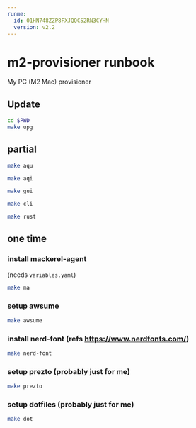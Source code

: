 ```yaml
---
runme:
  id: 01HN748ZZP8FXJQQC52RN3CYHN
  version: v2.2
---
```


# m2-provisioner runbook

My PC (M2 Mac) provisioner


## Update 

```bash
cd $PWD
make upg
```


## partial

```bash
make aqu
```

```bash
make aqi
```

```bash 
make gui
```

```bash 
make cli
```

```bash 
make rust
```


## one time

### install mackerel-agent 
(needs `variables.yaml`)
```bash 
make ma   
```

### setup awsume
```bash
make awsume
```

### install nerd-font (refs https://www.nerdfonts.com/)
```bash
make nerd-font
```

### setup prezto (probably just for me)
```bash
make prezto
```

### setup dotfiles (probably just for me)
```bash
make dot
```
